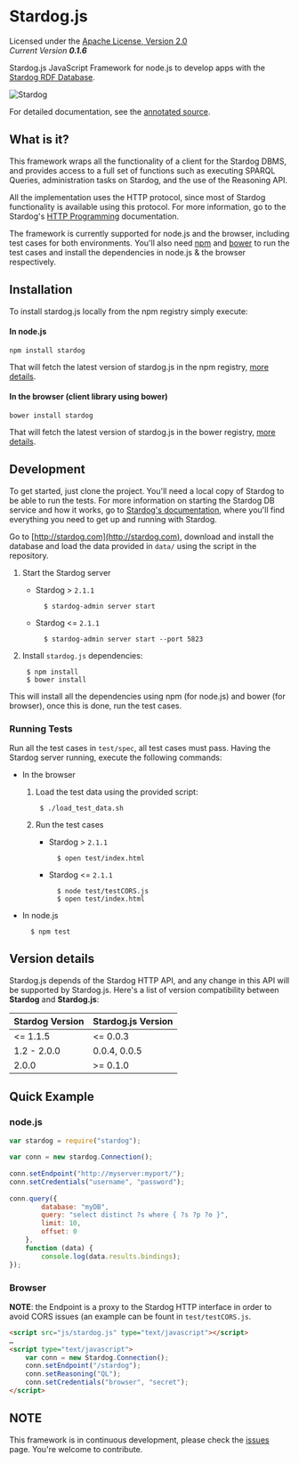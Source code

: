 Stardog.js
==========

Licensed under the [Apache License, Version 2.0](http://www.apache.org/licenses/LICENSE-2.0)  
_Current Version **0.1.6**_ 

Stardog.js JavaScript Framework for node.js to develop apps with the [Stardog RDF Database](http://stardog.com).  

![Stardog](http://stardog.com/img/stardog.png)   

For detailed documentation, see the [annotated source](http://clarkparsia.github.io/stardog.js/docs/stardog.html).

## What is it? ##

This framework wraps all the functionality of a client for the Stardog DBMS, and provides access to a full set of functions such as executing SPARQL Queries, administration tasks on Stardog, and the use of the Reasoning API.

All the implementation uses the HTTP protocol, since most of Stardog functionality is available using this protocol. For more information, go to the Stardog's [HTTP Programming](http://docs.stardog.com/http/) documentation.

The framework is currently supported for node.js and the browser, including test cases for both environments.
You'll also need [npm](https://npmjs.org) and [bower](http://bower.io) to run the test cases and install the dependencies in node.js & the browser respectively.

## Installation

To install stardog.js locally from the npm registry simply execute:

#### In node.js

    npm install stardog
    
That will fetch the latest version of stardog.js in the npm registry, [more details](https://npmjs.org/package/stardog).
    
#### In the browser (client library using bower)

    bower install stardog
    
That will fetch the latest version of stardog.js in the bower registry, [more details](http://bower.io/search/?q=stardog).

## Development ##

To get started, just clone the project. You'll need a local copy of Stardog to be able to run the tests. For more information on starting the Stardog DB service and how it works, go to [Stardog's documentation](http://docs.stardog.com), where you'll find everything you need to get up and running with Stardog.

Go to [http://stardog.com](http://stardog.com), download and install the database and load the data provided in `data/` using the script in the repository. 

1. Start the Stardog server

    * Stardog > `2.1.1`

            $ stardog-admin server start
            
    * Stardog <= `2.1.1`
    
            $ stardog-admin server start --port 5823                

2. Install `stardog.js` dependencies:

        $ npm install
        $ bower install

This will install all the dependencies using npm (for node.js) and bower (for browser), once this is done, run the test cases.

### Running Tests

Run all the test cases in `test/spec`, all test cases must pass. Having the Stardog server running, execute the following commands:

* In the browser

    1. Load the test data using the provided script:

            $ ./load_test_data.sh
            
    2. Run the test cases
        
        * Stardog > `2.1.1`

                $ open test/index.html
                        
        * Stardog <= `2.1.1`
    
                $ node test/testCORS.js
                $ open test/index.html       

* In node.js

        $ npm test   
    


## Version details ##

Stardog.js depends of the Stardog HTTP API, and any change in this API will be supported by Stardog.js. Here's a list of version compatibility between __Stardog__ and  __Stardog.js__:

| Stardog Version | Stardog.js Version |
| --------------- | ------------------ |
| <= 1.1.5        | <= 0.0.3           |
| 1.2 - 2.0.0     | 0.0.4, 0.0.5       |
| 2.0.0           | >= 0.1.0           |


## Quick Example ##

### node.js

```javascript
var stardog = require("stardog");
 
var conn = new stardog.Connection();
 
conn.setEndpoint("http://myserver:myport/");
conn.setCredentials("username", "password");
 
conn.query({ 
        database: "myDB", 
        query: "select distinct ?s where { ?s ?p ?o }",  
        limit: 10, 
        offset: 0 
    },
    function (data) {
        console.log(data.results.bindings);
});
```
    
### Browser

__NOTE__: the Endpoint is a proxy to the Stardog HTTP interface in order to avoid CORS issues (an example can be fount in `test/testCORS.js`.

```html
<script src="js/stardog.js" type="text/javascript"></script>
…
<script type="text/javascript">
    var conn = new Stardog.Connection();
    conn.setEndpoint("/stardog");
    conn.setReasoning("QL");
    conn.setCredentials("browser", "secret");
</script>
```

## NOTE ##

This framework is in continuous development, please check the [issues](https://github.com/clarkparsia/stardog.js/issues) page. You're welcome to contribute.
